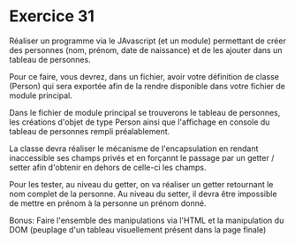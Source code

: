 # Exercice 31

Réaliser un programme via le JAvascript (et un module) permettant de créer des personnes (nom, prénom, date de naissance) et de les ajouter dans un tableau de personnes. 

Pour ce faire, vous devrez, dans un fichier, avoir votre définition de classe (Person) qui sera exportée afin de la rendre disponible dans votre fichier de module principal. 

Dans le fichier de module principal se trouverons le tableau de personnes, les créations d'objet de type Person ainsi que l'affichage en console du tableau de personnes rempli préalablement.

La classe devra réaliser le mécanisme de l'encapsulation en rendant inaccessible ses champs privés et en forçannt le passage par un getter / setter afin d'obtenir en dehors de celle-ci les champs. 

Pour les tester, au niveau du getter, on va réaliser un getter retournant le nom complet de la personne. Au niveau du setter, il devra être impossible de mettre en prénom à la personne un prénom donné.

Bonus: Faire l'ensemble des manipulations via l'HTML et la manipulation du DOM (peuplage d'un tableau visuellement présent dans la page finale)

